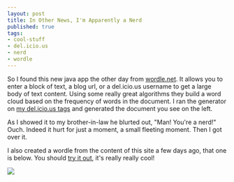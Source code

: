 ```yaml
---
layout: post
title: In Other News, I'm Apparently a Nerd
published: true
tags:
- cool-stuff
- del.icio.us
- nerd
- wordle
---
```

So I found this new java app the other day from [wordle.net](http://www.wordle.net "Wordle.net"). It allows you to enter a block of text, a blog url, or a del.icio.us username to get a large body of text content. Using some really great algorithms they build a word cloud based on the frequency of words in the document. I ran the generator on [my del.icio.us tags](http://del.icio.us/localshred "My del.icio.us tags") and generated the document you see on the left.

As I showed it to my brother-in-law he blurted out, "Man! You're a nerd!" Ouch. Indeed it hurt for just a moment, a small fleeting moment. Then I got over it.

I also created a wordle from the content of this site a few days ago, that one is below. You should [try it out](http://www.wordle.net/create "Create your own wordle!"), it's really really cool!

  ![](http://www.wordle.net/thumb/wrdl/361177/thoughtsplat)

